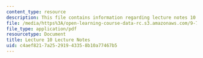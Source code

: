 ```yaml
---
content_type: resource
description: This file contains information regarding lecture notes 10.
file: /media/https%3A/open-learning-course-data-rc.s3.amazonaws.com/9-70-social-psychology-spring-2013/c4aef8217a25291943358b10a77467b5_MIT9_70S13_Lect10.pdf
file_type: application/pdf
resourcetype: Document
title: Lecture 10 Lecture Notes
uid: c4aef821-7a25-2919-4335-8b10a77467b5
---
```

